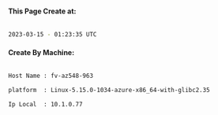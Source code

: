 
   
#### This Page Create at:

```bash

2023-03-15 - 01:23:35 UTC

```

#### Create By Machine:

```bash

Host Name : fv-az548-963

platform  : Linux-5.15.0-1034-azure-x86_64-with-glibc2.35

Ip Local  : 10.1.0.77

```

